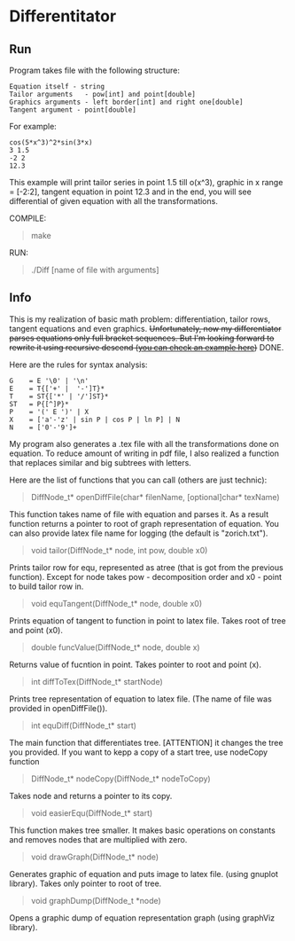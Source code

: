 # Differentitator

## Run
Program takes file with the following structure:
```
Equation itself - string
Tailor arguments   - pow[int] and point[double]
Graphics arguments - left border[int] and right one[double]
Tangent argument - point[double]
```
For example:
```
cos(5*x^3)^2*sin(3*x)
3 1.5
-2 2
12.3
```
This example will print tailor series in point 1.5 till o(x^3), graphic in x range = [-2:2], tangent equation in point 12.3 and in the end, you will see differential of given equation with all the transformations.

COMPILE:
> make

RUN:
> ./Diff [name of file with arguments]


## Info
This is my realization of basic math problem: differentiation, tailor rows, tangent equations and even graphics. ~~Unfortunately, now my differentiator parses equations only full bracket sequences. But I'm looking forward to rewrite it using recursive descend ([you can check an example here](https://github.com/ThreadJava800/Recursive-descend))~~ DONE.

Here are the rules for syntax analysis:
```
G    = E '\0' | '\n'
E    = T{['+' |  '-']T}*
T    = ST{['*' | '/']ST}*
ST   = P{[^]P}*
P    = '(' E ')' | X
X    = ['a'-'z' | sin P | cos P | ln P] | N
N    = ['0'-'9']+
```

My program also generates a .tex file with all the transformations done on equation. To reduce amount of writing in pdf file, I also realized a function that replaces similar and big subtrees with letters.

Here are the list of functions that you can call (others are just technic):
> DiffNode_t* openDiffFile(char* filenName, [optional]char* texName)

This function takes name of file with equation and parses it. As a result function returns a pointer to root of graph representation of equation. You can also provide latex file name for logging (the default is "zorich.txt").

> void tailor(DiffNode_t* node, int pow, double x0)

Prints tailor row for equ, represented as atree (that is got from the previous function). Except for node takes pow - decomposition order and x0 - point to build tailor row in.

> void equTangent(DiffNode_t* node, double x0)

Prints equation of tangent to function in point to latex file. Takes root of tree and point (x0).

> double funcValue(DiffNode_t* node, double x)

Returns value of fucntion in point. Takes pointer to root and point (x).

> int diffToTex(DiffNode_t* startNode)

Prints tree representation of equation to latex file. (The name of file was provided in openDiffFile()).

> int equDiff(DiffNode_t* start)

The main function that differentiates tree. [ATTENTION] it changes the tree you provided. If you want to kepp a copy of a start tree, use nodeCopy function

> DiffNode_t* nodeCopy(DiffNode_t* nodeToCopy)

Takes node and returns a pointer to its copy.

> void easierEqu(DiffNode_t* start)

This function makes tree smaller. It makes basic operations on constants and removes nodes that are multiplied with zero.

> void drawGraph(DiffNode_t* node)

Generates graphic of equation and puts image to latex file. (using gnuplot library). Takes only pointer to root of tree.

> void graphDump(DiffNode_t *node)

Opens a graphic dump of equation representation graph (using graphViz library).